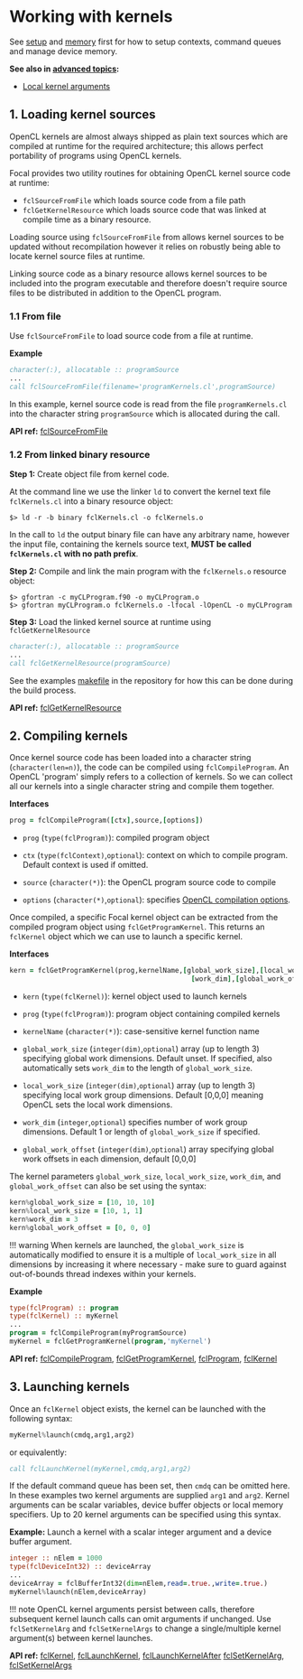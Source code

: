 # Working with kernels

See [setup](../setup) and [memory](../memory) first for how to setup contexts, command queues and manage device memory.

__See also in [advanced topics](../advanced):__

* [Local kernel arguments](../advanced#3-local-kernel-arguments)

## 1. Loading kernel sources

OpenCL kernels are almost always shipped as plain text sources which are compiled at runtime for the required architecture;
this allows perfect portability of programs using OpenCL kernels.

Focal provides two utility routines for obtaining OpenCL kernel source code at runtime:

- `fclSourceFromFile` which loads source code from a file path
- `fclGetKernelResource` which loads source code that was linked at compile time as a binary resource.

Loading source using `fclSourceFromFile` from allows kernel sources to be updated without recompilation however it relies on robustly being able to locate kernel source files at runtime.

Linking source code as a binary resource allows kernel sources to be included into the program executable and therefore doesn't require source files to be distributed in addition to the OpenCL program.

### 1.1 From file

Use `fclSourceFromFile` to load source code from a file at runtime.

__Example__

```fortran
character(:), allocatable :: programSource
...
call fclSourceFromFile(filename='programKernels.cl',programSource)
```

In this example, kernel source code is read from the file `programKernels.cl` into the character string `programSource` which is allocated during the call.

__API ref:__
[fclSourceFromFile](https://lkedward.github.io/focal-api/interface/fclsourcefromfile.html)

### 1.2 From linked binary resource

__Step 1:__
Create object file from kernel code.

At the command line we use the linker `ld` to convert the kernel text file `fclKernels.cl` into a binary resource object:

```shell
$> ld -r -b binary fclKernels.cl -o fclKernels.o
```

In the call to `ld` the output binary file can have any arbitrary name, however the input file, containing the kernels source text, __MUST be called `fclKernels.cl` with no path prefix__.

__Step 2:__
Compile and link the main program with the `fclKernels.o` resource object:

```shell
$> gfortran -c myCLProgram.f90 -o myCLProgram.o
$> gfortran myCLProgram.o fclKernels.o -lfocal -lOpenCL -o myCLProgram
```

__Step 3:__
Load the linked kernel source at runtime using `fclGetKernelResource`

```fortran
character(:), allocatable :: programSource
...
call fclGetKernelResource(programSource)
```

See the examples [makefile](https://github.com/LKedward/focal/blob/master/examples/makefile) in the repository for how this can be done during the build process.

__API ref:__
[fclGetKernelResource](https://lkedward.github.io/focal-api/interface/fclgetkernelresource.html)

## 2. Compiling kernels

Once kernel source code has been loaded into a character string (`character(len=n)`), the code can be compiled using `fclCompileProgram`.
An OpenCL 'program' simply refers to a collection of kernels. So we can collect all our kernels into a single character string and compile them together.

__Interfaces__

```fortran
prog = fclCompileProgram([ctx],source,[options])
```
* `prog` (`type(fclProgram)`): compiled program object

* `ctx` (`type(fclContext)`,`optional`): context on which to compile program. Default context is used if omitted.

* `source` (`character(*)`): the OpenCL program source code to compile

* `options` (`character(*)`,`optional`): specifies [OpenCL compilation options](https://www.khronos.org/registry/OpenCL/sdk/1.2/docs/man/xhtml/clBuildProgram.html#notes).


Once compiled, a specific Focal kernel object can be extracted from the compiled program object using `fclGetProgramKernel`.
This returns an `fclKernel` object which we can use to launch a specific kernel.

__Interfaces__

```fortran
kern = fclGetProgramKernel(prog,kernelName,[global_work_size],[local_work_size], &
                                             [work_dim],[global_work_offset])
```

* `kern` (`type(fclKernel)`): kernel object used to launch kernels
 
* `prog` (`type(fclProgram)`): program object containing compiled kernels

* `kernelName` (`character(*)`): case-sensitive kernel function name

* `global_work_size` (`integer(dim)`,`optional`) array (up to length 3) specifying global work dimensions. Default unset.
If specified, also automatically sets `work_dim` to the length of `global_work_size`.

* `local_work_size` (`integer(dim)`,`optional`) array (up to length 3) specifying local work group dimensions.
Default [0,0,0] meaning OpenCL sets the local work dimensions.

* `work_dim` (`integer`,`optional`) specifies number of work group dimensions.
Default 1 or length of `global_work_size` if specified.

* `global_work_offset` (`integer(dim)`,`optional`) array specifying global work offsets in each dimension, default [0,0,0]

The kernel parameters `global_work_size`, `local_work_size`, `work_dim`, and `global_work_offset` can also be set using the
syntax:

```fortran
kern%global_work_size = [10, 10, 10]
kern%local_work_size = [10, 1, 1]
kern%work_dim = 3
kern%global_work_offset = [0, 0, 0]
```

!!! warning
    When kernels are launched, the `global_work_size` is automatically modified to ensure it is a multiple of `local_work_size` in
    all dimensions by increasing it where necessary - make sure to guard against out-of-bounds thread indexes within your kernels.

__Example__


```fortran
type(fclProgram) :: program
type(fclKernel) :: myKernel
...
program = fclCompileProgram(myProgramSource)
myKernel = fclGetProgramKernel(program,'myKernel')
```

__API ref:__
[fclCompileProgram](https://lkedward.github.io/focal-api/interface/fclcompileprogram.html),
[fclGetProgramKernel](https://lkedward.github.io/focal-api/interface/fclgetprogramkernel.html),
[fclProgram](https://lkedward.github.io/focal-api/type/fclprogram.html),
[fclKernel](https://lkedward.github.io/focal-api/type/fclkernel.html)




## 3. Launching kernels

Once an `fclKernel` object exists, the kernel can be launched with the following syntax:

```fortran
myKernel%launch(cmdq,arg1,arg2)
```

or equivalently:

```fortran
call fclLaunchKernel(myKernel,cmdq,arg1,arg2)
```

If the default command queue has been set, then `cmdq` can be omitted here.
In these examples two kernel arguments are supplied `arg1` and `arg2`.
Kernel arguments can be scalar variables, device buffer objects or local memory specifiers.
Up to 20 kernel arguments can be specified using this syntax.

__Example:__
Launch a kernel with a scalar integer argument and a device buffer argument.

```fortran
integer :: nElem = 1000
type(fclDeviceInt32) :: deviceArray
...
deviceArray = fclBufferInt32(dim=nElem,read=.true.,write=.true.)
myKernel%launch(nElem,deviceArray)
```

!!! note
    OpenCL kernel arguments persist between calls, therefore subsequent kernel launch calls can omit arguments if unchanged.
    Use `fclSetKernelArg` and `fclSetKernelArgs` to change a single/multiple kernel argument(s) between kernel launches.


__API ref:__
[fclKernel](https://lkedward.github.io/focal-api/type/fclkernel.html),
[fclLaunchKernel](https://lkedward.github.io/focal-api/interface/fcllaunchkernel.html),
[fclLaunchKernelAfter](https://lkedward.github.io/focal-api/interface/fcllaunchkernelafter.html)
[fclSetKernelArg](https://lkedward.github.io/focal-api/interface/fclsetkernelarg.html),
[fclSetKernelArgs](https://lkedward.github.io/focal-api/interface/fclsetkernelargs.html)


